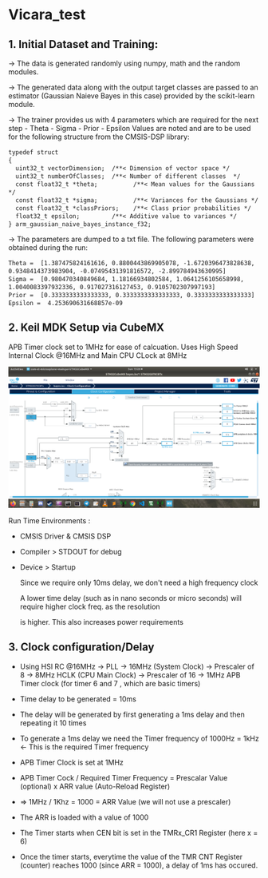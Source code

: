 # Vicara_test

## 1. Initial Dataset and Training:

-> The data is generated randomly using numpy, math and the random modules.

-> The generated data along with the output target classes are passed to an estimator (Gaussian Naieve Bayes in this case) provided by the scikit-learn module.  

-> The trainer provides us with 4 parameters which are required for the next step
	- Theta
	- Sigma
	- Prior
	- Epsilon
	Values are noted and are to be used for the following structure from the CMSIS-DSP library:
```
typedef struct
{
  uint32_t vectorDimension;  /**< Dimension of vector space */
  uint32_t numberOfClasses;  /**< Number of different classes  */
  const float32_t *theta;          /**< Mean values for the Gaussians */
  const float32_t *sigma;          /**< Variances for the Gaussians */
  const float32_t *classPriors;    /**< Class prior probabilities */
  float32_t epsilon;         /**< Additive value to variances */
} arm_gaussian_naive_bayes_instance_f32;
```
-> The parameters are dumped to a txt file. The following parameters were obtained during the run: 
```
Theta =  [1.387475824161616, 0.8800443869905078, -1.6720396473828638, 0.9348414373983904, -0.07495431391816572, -2.899784943630995]
Sigma =  [0.980470340849684, 1.18166934802584, 1.0641256105658998, 1.0040083397932336, 0.917027316127453, 0.9105702307997193]
Prior =  [0.3333333333333333, 0.3333333333333333, 0.3333333333333333]
Epsilon =  4.253690631668857e-09
```

## 2. Keil MDK Setup via CubeMX
	
APB Timer clock set to 1MHz for ease of calcuation. Uses High Speed Internal Clock @16MHz and Main CPU CLock at 8MHz

![alt text](https://github.com/VinodAntony/Vicara_test/blob/main/img.png?raw=true)


Run Time Environments : 

- CMSIS Driver & CMSIS DSP
						
- Compiler > STDOUT for debug

- Device > Startup 
	
	Since we require only 10ms delay, we don't need a high frequency clock 
	
	A lower time delay (such as in nano seconds or micro seconds) will require higher clock freq. as the resolution 

	is higher. This also increases power requirements



## 3. Clock configuration/Delay

- Using HSI RC @16MHz -> PLL -> 16MHz (System Clock) -> Prescaler of 8 -> 8MHz HCLK (CPU Main Clock) -> Prescaler of 16 -> 1MHz APB Timer clock (for timer 6 and 7 , which are basic timers)

- Time delay to be generated = 10ms 

- The delay will be generated by first generating a 1ms delay and then repeating it 10 times

- To generate a 1ms delay we need the Timer frequency of 1000Hz = 1kHz <- This is the required Timer frequency

- APB Timer Clock is set at 1MHz 

- APB Timer Cock / Required Timer Frequency = Prescalar Value (optional) x ARR value (Auto-Reload Register)

- => 1MHz / 1Khz = 1000 = ARR Value (we will not use a prescaler)

- The ARR is loaded with a value of 1000

- The Timer starts when CEN bit is set in the TMRx_CR1 Register (here x = 6)

- Once the timer starts, everytime the value of the TMR CNT Register (counter) reaches 1000 (since ARR = 1000), a delay of 1ms has occured.




 



	


